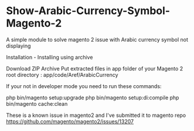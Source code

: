 # Show-Arabic-Currency-Symbol-Magento-2
A simple module to solve magento 2 issue with Arabic currency symbol not displaying


Installation - Installing using archive

Download ZIP Archive
Put extracted files in app folder of your Magento 2 root directory : app/code/Aref/ArabicCurrency

If your not in developer mode you need to run these commands:

php bin/magento setup:upgrade
php bin/magento setup:di:compile
php bin/magento cache:clean


These is a known issue in magento2 and I've submitted it to magento repo 
https://github.com/magento/magento2/issues/13207
